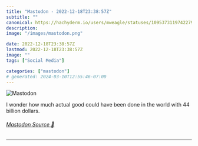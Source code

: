 ```yaml
---
title: "Mastodon - 2022-12-18T23:38:57Z"
subtitle: ""
canonical: https://hachyderm.io/users/mweagle/statuses/109537311974227962
description:
image: "/images/mastodon.png"

date: 2022-12-18T23:38:57Z
lastmod: 2022-12-18T23:38:57Z
image: ""
tags: ["Social Media"]

categories: ["mastodon"]
# generated: 2024-03-10T12:55:46-07:00
---
```

![Mastodon](/images/mastodon.png)

<p>I wonder how much actual good could have been done in the world with 44 billion dollars.</p>


###### [Mastodon Source 🐘](https://hachyderm.io/@mweagle/109537311974227962)

___
